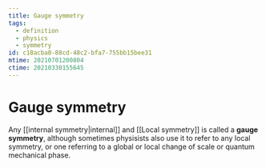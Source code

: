 ```yaml
---
title: Gauge symmetry
tags:
  - definition
  - physics
  - symmetry
id: c18acba0-88cd-48c2-bfa7-755bb15bee31
mtime: 20210701200804
ctime: 20210330155645
---
```


# Gauge symmetry

Any [[internal symmetry|internal]] and [[Local symmetry]] is called a **gauge symmetry**, although sometimes physisists also use it to refer to any local symmetry, or one referring to a global or local change of scale or quantum mechanical phase.
